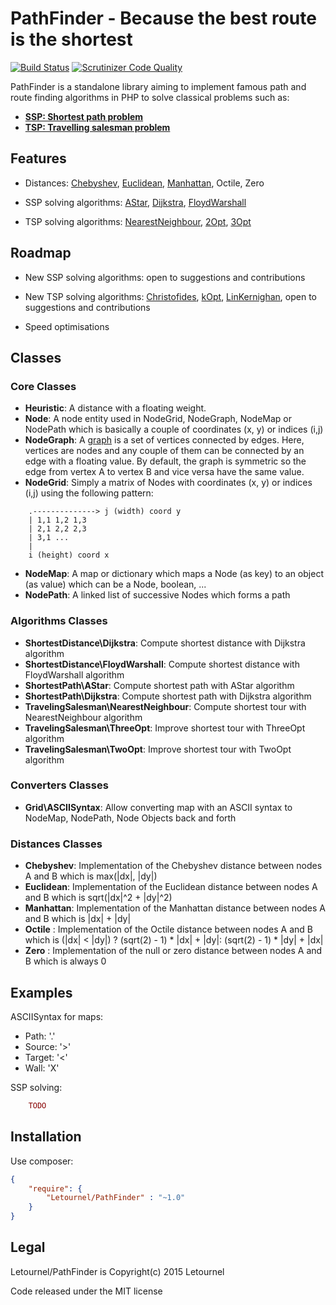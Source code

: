 PathFinder - Because the best route is the shortest
===================================================
[![Build Status](https://travis-ci.org/letournel/path-finder.svg?branch=master)](https://travis-ci.org/letournel/path-finder)
[![Scrutinizer Code Quality](https://scrutinizer-ci.com/g/letournel/path-finder/badges/quality-score.png?b=master)](https://scrutinizer-ci.com/g/letournel/path-finder/?branch=master)

PathFinder is a standalone library aiming to implement famous path and route finding algorithms in PHP to solve classical problems such as:
- **[SSP: Shortest path problem](http://en.wikipedia.org/wiki/Shortest_path_problem)**
- **[TSP: Travelling salesman problem](http://en.wikipedia.org/wiki/Travelling_salesman_problem)**

Features
--------

- Distances:
[Chebyshev](http://en.wikipedia.org/wiki/Chebyshev_distance),
[Euclidean](http://en.wikipedia.org/wiki/Euclidean_distance),
[Manhattan](http://en.wikipedia.org/wiki/Manhattan_distance),
Octile,
Zero

- SSP solving algorithms:
[AStar](http://en.wikipedia.org/wiki/A*_search_algorithm),
[Dijkstra](http://en.wikipedia.org/wiki/Dijkstra%27s_algorithm),
[FloydWarshall](http://en.wikipedia.org/wiki/Floyd%E2%80%93Warshall_algorithm)

- TSP solving algorithms:
[NearestNeighbour](http://en.wikipedia.org/wiki/Nearest_neighbour_algorithm),
[2Opt](http://en.wikipedia.org/wiki/2-opt),
[3Opt](http://en.wikipedia.org/wiki/3-opt)

Roadmap
-------

- New SSP solving algorithms:
open to suggestions and contributions

- New TSP solving algorithms:
[Christofides](http://en.wikipedia.org/wiki/Christofides_algorithm),
[kOpt](http://en.wikipedia.org/wiki/k-opt),
[LinKernighan](http://en.wikipedia.org/wiki/Lin%E2%80%93Kernighan_heuristic),
open to suggestions and contributions

- Speed optimisations

Classes
-------

### Core Classes
- **Heuristic**: A distance with a floating weight.
- **Node**: A node entity used in NodeGrid, NodeGraph, NodeMap or NodePath which is basically a couple of coordinates (x, y) or indices (i,j)
- **NodeGraph**: A [graph](http://en.wikipedia.org/wiki/Graph_(mathematics)) is a set of vertices connected by edges. Here, vertices are nodes and any couple of them can be connected by an edge with a floating value. By default, the graph is symmetric so the edge from vertex A to vertex B and vice versa have the same value.
- **NodeGrid**: Simply a matrix of Nodes with coordinates (x, y) or indices (i,j) using the following pattern:
```
    .--------------> j (width) coord y
    | 1,1 1,2 1,3
    | 2,1 2,2 2,3
    | 3,1 ...
    |
    i (height) coord x
```
- **NodeMap**: A map or dictionary which maps a Node (as key) to an object (as value) which can be a Node, boolean, ...
- **NodePath**: A linked list of successive Nodes which forms a path

### Algorithms Classes
- **ShortestDistance\Dijkstra**: Compute shortest distance with Dijkstra algorithm
- **ShortestDistance\FloydWarshall**: Compute shortest distance with FloydWarshall algorithm
- **ShortestPath\AStar**: Compute shortest path with AStar algorithm
- **ShortestPath\Dijkstra**: Compute shortest path with Dijkstra algorithm
- **TravelingSalesman\NearestNeighbour**: Compute shortest tour with NearestNeighbour algorithm
- **TravelingSalesman\ThreeOpt**: Improve shortest tour with ThreeOpt algorithm
- **TravelingSalesman\TwoOpt**: Improve shortest tour with TwoOpt algorithm

### Converters Classes
- **Grid\ASCIISyntax**: Allow converting map with an ASCII syntax to NodeMap, NodePath, Node Objects back and forth

### Distances Classes
- **Chebyshev**: Implementation of the Chebyshev distance between nodes A and B which is max(|dx|, |dy|)
- **Euclidean**: Implementation of the Euclidean distance between nodes A and B which is sqrt(|dx|^2 + |dy|^2)
- **Manhattan**: Implementation of the Manhattan distance between nodes A and B which is |dx| + |dy|
- **Octile** : Implementation of the Octile distance between nodes A and B which is (|dx| < |dy|) ? (sqrt(2) - 1) * |dx| + |dy|: (sqrt(2) - 1) * |dy| + |dx|
- **Zero** : Implementation of the null or zero distance between nodes A and B which is always 0


Examples
--------

ASCIISyntax for maps:
* Path: '.'
* Source: '>'
* Target: '<'
* Wall: 'X'

SSP solving:
```php
    TODO
```

Installation
------------
Use composer:
```json
{
    "require": {
        "Letournel/PathFinder" : "~1.0"
    }
}
```

Legal
-----
Letournel/PathFinder is Copyright(c) 2015 Letournel

Code released under the MIT license
